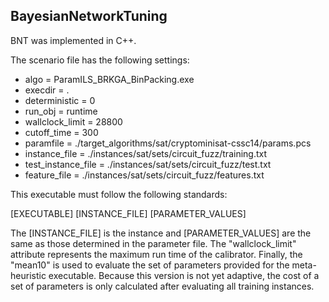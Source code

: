 ## BayesianNetworkTuning

BNT was implemented in C++. 

The scenario file has the following settings:

- algo = ParamILS_BRKGA_BinPacking.exe
- execdir = .
- deterministic = 0
- run_obj = runtime
- wallclock_limit = 28800
- cutoff_time = 300
- paramfile = ./target_algorithms/sat/cryptominisat-cssc14/params.pcs
- instance_file = ./instances/sat/sets/circuit_fuzz/training.txt
- test_instance_file = ./instances/sat/sets/circuit_fuzz/test.txt
- feature_file = ./instances/sat/sets/circuit_fuzz/features.txt

This executable must follow the following standards:

[EXECUTABLE] [INSTANCE_FILE] [PARAMETER_VALUES]

The [INSTANCE_FILE] is the instance and [PARAMETER_VALUES] are the same as those determined in the parameter file. The "wallclock_limit" attribute represents the maximum run time of the calibrator. Finally, the "mean10" is used to evaluate the set of parameters provided for the meta-heuristic executable. Because this version is not yet adaptive, the cost of a set of parameters is only calculated after evaluating all training instances.
